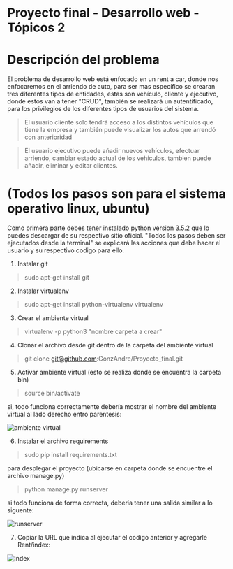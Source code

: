 Proyecto final - Desarrollo web - Tópicos 2
========================================================================================================================================


Descripción del problema
========================================================================================================================================
El problema de desarrollo web está enfocado en un rent a car, donde nos enfocaremos en el arriendo de auto, para ser mas específico se crearan tres diferentes tipos de entidades, estas son vehículo, cliente y ejecutivo, donde estos van a tener "CRUD", también se realizará un autentificado, para los privilegios de los diferentes tipos de usuarios del sistema.
>El usuario cliente solo tendrá acceso a los distintos vehículos que tiene la empresa y también puede visualizar los autos que arrendó con anterioridad

>El usuario ejecutivo puede añadir nuevos vehículos, efectuar arriendo, cambiar estado actual de los vehículos, tambien puede añadir, eliminar y editar clientes.




(Todos los pasos son para el sistema operativo linux, ubuntu)
========================================================================================================================================
Como primera parte debes tener instalado python version 3.5.2 que lo puedes descargar de su respectivo sitio oficial.
"Todos los pasos deben ser ejecutados desde la terminal"
se explicará las acciones que debe hacer el usuario y su respectivo codigo para ello.

1. Instalar git
>sudo apt-get install git

2. Instalar virtualenv
>sudo apt-get install python-virtualenv virtualenv

3. Crear el ambiente virtual
>virtualenv -p python3 "nombre carpeta a crear"

4. Clonar el archivo desde git dentro de la carpeta del ambiente virtual
>git clone git@github.com:GonzAndre/Proyecto_final.git


5. Activar ambiente virtual (esto se realiza donde se encuentra la carpeta bin)
>source bin/activate

si, todo funciona correctamente debería mostrar el nombre del ambiente virtual al lado derecho entro parentesis:

![ambiente virtual](https://user-images.githubusercontent.com/26631971/41884519-d0006636-78c1-11e8-84b6-c98318c43697.png)


6. Instalar el archivo requirements
>sudo pip install requirements.txt

para desplegar el proyecto (ubicarse en carpeta donde se encuentre el archivo manage.py)
>python manage.py runserver

si todo funciona de forma correcta, deberia tener una salida similar a lo siguente:

![runserver](https://user-images.githubusercontent.com/26631971/41884549-ef097d42-78c1-11e8-83e0-a09efe76aca2.png)


7. Copiar la URL que indica al ejecutar el codigo anterior y agregarle Rent/index:

![index](https://user-images.githubusercontent.com/26631971/41943420-5a73ae86-7971-11e8-8020-8ec1235567f8.png)


